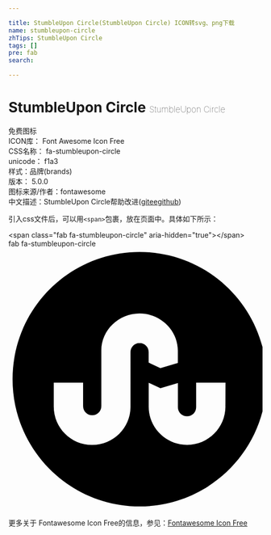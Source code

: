 ```yaml
---

title: StumbleUpon Circle(StumbleUpon Circle) ICON转svg、png下载
name: stumbleupon-circle
zhTips: StumbleUpon Circle
tags: []
pre: fab
search: 

---
```


# StumbleUpon Circle  <small style="font-size: 60%;font-weight: 100">StumbleUpon Circle</small>


<div class="detail-page">
<p>
<span><span class="badge-success badge">免费图标</span> </span>
<br/>
<span>
ICON库：
<span class="badge-secondary badge">Font Awesome Icon Free</span> 
</span>
<br/>
<span>
CSS名称：
<span class="badge-secondary badge">fa-stumbleupon-circle</span> 
</span>
<br/>
<span>
unicode：
<span class="badge-secondary badge">f1a3</span> 
<copy-btn content='f1a3' btn-title=""></copy-btn>
<copy-btn :content='String.fromCodePoint(parseInt("f1a3", 16))' btn-title="复制U"></copy-btn>
</span><br/><span>样式：<span class="badge-light badge">品牌(brands)</span></span>
<br/>
<span>
版本：
<span class="badge-secondary badge">5.0.0</span> 
</span>
<br/>
<span>图标来源/作者：<span class="badge-light badge">fontawesome</span></span> 
<br/>
<span class="zh-detail">中文描述：<span class="badge-primary badge">StumbleUpon Circle</span><span class="help-link"><span>帮助改进</span>(<a href="https://gitee.com/liuwave/icon-helper/edit/master/json/fontawesome/brands/stumbleupon-circle.json" target="_blank" rel="noopener noreferrer">gitee</a><a href="https://github.com/liuwave/icon-helper/edit/master/json/fontawesome/brands/stumbleupon-circle.json" target="_blank" rel="noopener noreferrer">github</a></span>)</span><br/>
</p>
</div>
<div class="alert alert-dark">
  <i class="fab fa-stumbleupon-circle fa-xs"></i>
  <i class="fab fa-stumbleupon-circle fa-sm"></i>
  <i class="fab fa-stumbleupon-circle fa-lg"></i>
  <i class="fab fa-stumbleupon-circle fa-2x"></i>
  <i class="fab fa-stumbleupon-circle fa-3x"></i>
  <i class="fab fa-stumbleupon-circle fa-5x"></i>
  <i class="fab fa-stumbleupon-circle fa-7x"></i>
</div>
<div>
  <p>引入css文件后，可以用<code>&lt;span&gt;</code>包裹，放在页面中。具体如下所示：    
  </p>
  <div class="alert alert-primary" style="font-size: 14px">
    &lt;span class="fab fa-stumbleupon-circle" aria-hidden="true"&gt;&lt;/span&gt;
    <copy-btn content='<span class="fab fa-stumbleupon-circle" aria-hidden="true"></span>'></copy-btn>
  </div>
  <div class="alert alert-secondary">
    <i class="fab fa-stumbleupon-circle"
    style="font-size: 24px"
    aria-hidden="true"></i> fab fa-stumbleupon-circle
    <copy-btn content="fab fa-stumbleupon-circle" btn-title="复制图标名称"></copy-btn>
  </div>
</div>
<div id="svg" class="svg-wrap">
<svg xmlns="http://www.w3.org/2000/svg" viewBox="0 0 496 512"><path d="M256 8C119 8 8 119 8 256s111 248 248 248 248-111 248-248S393 8 256 8zm0 177.5c-9.8 0-17.8 8-17.8 17.8v106.9c0 40.9-33.9 73.9-74.9 73.9-41.4 0-74.9-33.5-74.9-74.9v-46.5h57.3v45.8c0 10 8 17.8 17.8 17.8s17.8-7.9 17.8-17.8V200.1c0-40 34.2-72.1 74.7-72.1 40.7 0 74.7 32.3 74.7 72.6v23.7l-34.1 10.1-22.9-10.7v-20.6c.1-9.6-7.9-17.6-17.7-17.6zm167.6 123.6c0 41.4-33.5 74.9-74.9 74.9-41.2 0-74.9-33.2-74.9-74.2V263l22.9 10.7 34.1-10.1v47.1c0 9.8 8 17.6 17.8 17.6s17.8-7.9 17.8-17.6v-48h57.3c-.1 45.9-.1 46.4-.1 46.4z"/></svg>
</div>
<detail full-name='fa-stumbleupon-circle'></detail>
    
<div><p>更多关于  Fontawesome Icon Free的信息，参见：<a target="_blank" href="https://iconhelper.cn/fontawesome.html">Fontawesome Icon Free</a>
</p></div>
